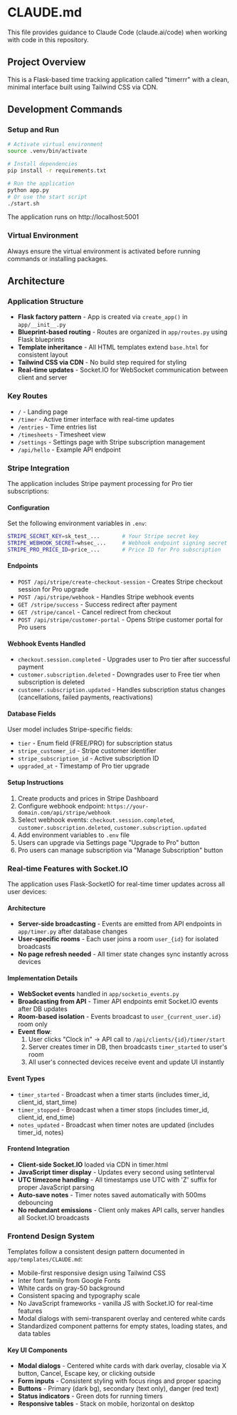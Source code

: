 # CLAUDE.md

This file provides guidance to Claude Code (claude.ai/code) when working with code in this repository.

## Project Overview

This is a Flask-based time tracking application called "timerrr" with a clean, minimal interface built using Tailwind CSS via CDN.

## Development Commands

### Setup and Run
```bash
# Activate virtual environment
source .venv/bin/activate

# Install dependencies
pip install -r requirements.txt

# Run the application
python app.py
# Or use the start script
./start.sh
```

The application runs on http://localhost:5001
    
### Virtual Environment
Always ensure the virtual environment is activated before running commands or installing packages.

## Architecture

### Application Structure
- **Flask factory pattern** - App is created via `create_app()` in `app/__init__.py`
- **Blueprint-based routing** - Routes are organized in `app/routes.py` using Flask blueprints
- **Template inheritance** - All HTML templates extend `base.html` for consistent layout
- **Tailwind CSS via CDN** - No build step required for styling
- **Real-time updates** - Socket.IO for WebSocket communication between client and server

### Key Routes
- `/` - Landing page
- `/timer` - Active timer interface with real-time updates
- `/entries` - Time entries list
- `/timesheets` - Timesheet view
- `/settings` - Settings page with Stripe subscription management
- `/api/hello` - Example API endpoint

### Stripe Integration
The application includes Stripe payment processing for Pro tier subscriptions:

#### Configuration
Set the following environment variables in `.env`:
```bash
STRIPE_SECRET_KEY=sk_test_...       # Your Stripe secret key
STRIPE_WEBHOOK_SECRET=whsec_...     # Webhook endpoint signing secret
STRIPE_PRO_PRICE_ID=price_...       # Price ID for Pro subscription
```

#### Endpoints
- `POST /api/stripe/create-checkout-session` - Creates Stripe checkout session for Pro upgrade
- `POST /api/stripe/webhook` - Handles Stripe webhook events
- `GET /stripe/success` - Success redirect after payment
- `GET /stripe/cancel` - Cancel redirect from checkout
- `POST /api/stripe/customer-portal` - Opens Stripe customer portal for Pro users

#### Webhook Events Handled
- `checkout.session.completed` - Upgrades user to Pro tier after successful payment
- `customer.subscription.deleted` - Downgrades user to Free tier when subscription is deleted
- `customer.subscription.updated` - Handles subscription status changes (cancellations, failed payments, reactivations)

#### Database Fields
User model includes Stripe-specific fields:
- `tier` - Enum field (FREE/PRO) for subscription status
- `stripe_customer_id` - Stripe customer identifier
- `stripe_subscription_id` - Active subscription ID
- `upgraded_at` - Timestamp of Pro tier upgrade

#### Setup Instructions
1. Create products and prices in Stripe Dashboard
2. Configure webhook endpoint: `https://your-domain.com/api/stripe/webhook`
3. Select webhook events: `checkout.session.completed`, `customer.subscription.deleted`, `customer.subscription.updated`
4. Add environment variables to `.env` file
5. Users can upgrade via Settings page "Upgrade to Pro" button
6. Pro users can manage subscription via "Manage Subscription" button

### Real-time Features with Socket.IO
The application uses Flask-SocketIO for real-time timer updates across all user devices:

#### Architecture
- **Server-side broadcasting** - Events are emitted from API endpoints in `app/timer.py` after database changes
- **User-specific rooms** - Each user joins a room `user_{id}` for isolated broadcasts
- **No page refresh needed** - All timer state changes sync instantly across devices

#### Implementation Details
- **WebSocket events** handled in `app/socketio_events.py`
- **Broadcasting from API** - Timer API endpoints emit Socket.IO events after DB updates
- **Room-based isolation** - Events broadcast to `user_{current_user.id}` room only
- **Event flow**:
  1. User clicks "Clock in" → API call to `/api/clients/{id}/timer/start`
  2. Server creates timer in DB, then broadcasts `timer_started` to user's room
  3. All user's connected devices receive event and update UI instantly

#### Event Types
- `timer_started` - Broadcast when a timer starts (includes timer_id, client_id, start_time)
- `timer_stopped` - Broadcast when a timer stops (includes timer_id, client_id, end_time)
- `notes_updated` - Broadcast when timer notes are updated (includes timer_id, notes)

#### Frontend Integration
- **Client-side Socket.IO** loaded via CDN in timer.html
- **JavaScript timer display** - Updates every second using setInterval
- **UTC timezone handling** - All timestamps use UTC with 'Z' suffix for proper JavaScript parsing
- **Auto-save notes** - Timer notes saved automatically with 500ms debouncing
- **No redundant emissions** - Client only makes API calls, server handles all Socket.IO broadcasts

### Frontend Design System
Templates follow a consistent design pattern documented in `app/templates/CLAUDE.md`:
- Mobile-first responsive design using Tailwind CSS
- Inter font family from Google Fonts
- White cards on gray-50 background
- Consistent spacing and typography scale
- No JavaScript frameworks - vanilla JS with Socket.IO for real-time features
- Modal dialogs with semi-transparent overlay and centered white cards
- Standardized component patterns for empty states, loading states, and data tables

#### Key UI Components
- **Modal dialogs** - Centered white cards with dark overlay, closable via X button, Cancel, Escape key, or clicking outside
- **Form inputs** - Consistent styling with focus rings and proper spacing
- **Buttons** - Primary (dark bg), secondary (text only), danger (red text)
- **Status indicators** - Green dots for running timers
- **Responsive tables** - Stack on mobile, horizontal on desktop